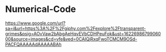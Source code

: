 # Numerical-Code
https://www.google.com/url?sa=i&url=https%3A%2F%2Fgiphy.com%2Fexplore%2Ftransparent-grimes&psig=AOvVaw2bAbgAeHqvEVbCDHPeuFok&ust=1622698679906000&source=images&cd=vfe&ved=0CAIQjRxqFwoTCMCM9OSd-PACFQAAAAAdAAAAABAh
